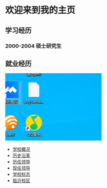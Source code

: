 # 欢迎来到我的主页
## 学习经历
### 2000-2004 硕士研究生
## 就业经历
![桌面图片](goodluck.png)
<UL>
  <LI><A href="xqzl/xxgk.htm">学校概况</A></LI>
  <LI><A href="xqzl/lsyg.htm">历史沿革</A></LI>
  <LI><A href="xqzl/lrld.htm">历任领导</A></LI>
  <LI><A href="xqzl/xrld.htm">现任领导</A></LI>
  <LI><A href="xqzl/xxbz.htm">学校标志</A></LI>
  <LI><A href="xqzl/lyxq.htm">临沂校区</A></LI>
</UL>
